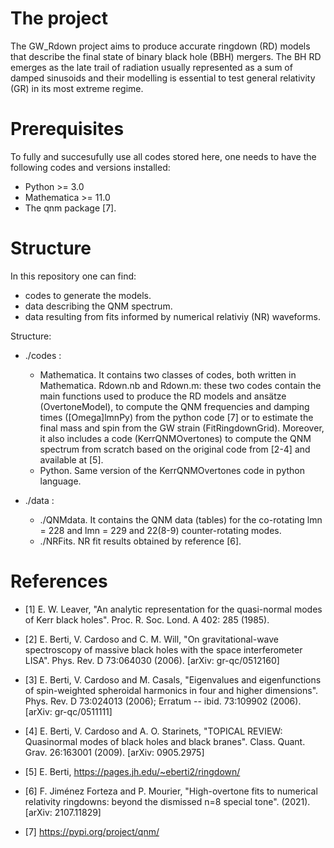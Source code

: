 # The project
 
The GW_Rdown project aims to produce accurate ringdown (RD) models that describe the final state of binary black hole (BBH) mergers. 
The BH RD emerges as the late trail of radiation usually represented as a sum of damped sinusoids and their modelling is essential to test general relativity (GR) in its most extreme regime.  

# Prerequisites

To fully and succesufully use all codes stored here, one needs to have the following codes and versions installed:
* Python >= 3.0
* Mathematica >= 11.0
* The qnm package [7].

# Structure

In this repository one can find: 
* codes to generate the models.
* data describing the QNM spectrum.
* data resulting from fits informed by numerical relativiy (NR) waveforms. 

Structure:
* ./codes :  
  * Mathematica. It contains two classes of codes, both written in Mathematica. Rdown.nb and Rdown.m: these two codes contain the main functions                                      used to produce the RD models and ansätze (OvertoneModel), to compute the QNM frequencies and damping times (\[Omega]lmnPy) from                                    the python code [7] or to estimate the final mass and spin from the GW strain (FitRingdownGrid). 
                                   Moreover, it also includes a code (KerrQNMOvertones) to compute the QNM spectrum from scratch based on the original code from 
                                   [2-4] and available at [5]. 
  * Python. Same version of the KerrQNMOvertones code in python language.
                                   
* ./data :    
  * ./QNMdata. It contains the QNM data (tables) for the co-rotating lmn = 228 and lmn = 229 and 22(8-9) counter-rotating modes.
  * ./NRFits. NR fit results obtained by reference [6].                                  
       
                                   
# References
* [1] E. W. Leaver, "An analytic representation for the quasi-normal modes of Kerr black holes".  Proc. R. Soc. Lond. A 402: 285 (1985).

* [2] E. Berti, V. Cardoso and C. M. Will, "On gravitational-wave spectroscopy of massive black holes with the space interferometer LISA".  Phys. Rev. D 73:064030 (2006).  [arXiv: gr-qc/0512160]

* [3] E. Berti, V. Cardoso and M. Casals, "Eigenvalues and eigenfunctions of spin-weighted spheroidal harmonics in four and higher dimensions".  Phys. Rev. D 73:024013 (2006);  Erratum -- ibid. 73:109902 (2006).
	[arXiv: gr-qc/0511111]

* [4] E. Berti, V. Cardoso and A. O. Starinets, "TOPICAL REVIEW: Quasinormal modes of black holes and black branes".  Class. Quant. Grav. 26:163001 (2009).  [arXiv: 0905.2975]

* [5] E. Berti, https://pages.jh.edu/~eberti2/ringdown/

* [6] F. Jiménez Forteza and P. Mourier, "High-overtone fits to numerical relativity ringdowns: beyond the dismissed n=8 special tone".  (2021).  [arXiv: 2107.11829]

* [7] https://pypi.org/project/qnm/ 

             
